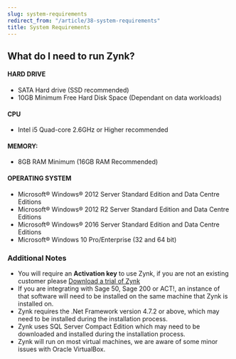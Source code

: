 ```yaml
---
slug: system-requirements
redirect_from: "/article/38-system-requirements"
title: System Requirements
---
```


## What do I need to run Zynk?

#### HARD DRIVE

 * SATA Hard drive (SSD recommended)
 * 10GB Minimum Free Hard Disk Space (Dependant on data workloads)

#### CPU
 * Intel i5 Quad-core 2.6GHz or Higher recommended

#### MEMORY:
 * 8GB RAM Minimum (16GB RAM Recommended)

#### OPERATING SYSTEM

* Microsoft® Windows® 2012 Server Standard Edition and Data Centre Editions
* Microsoft® Windows® 2012 R2 Server Standard Edition and Data Centre Editions
* Microsoft® Windows® 2016 Server Standard Edition and Data Centre Editions
* Microsoft® Windows 10 Pro/Enterprise (32 and 64 bit)

### Additional Notes

 * You will require an **Activation key** to use Zynk, if you are not an existing customer please [Download a trial of Zynk](https://zynk.com/download-trial/)
 * If you are integrating with Sage 50, Sage 200 or ACT!, an instance of that software will need to be installed on the same machine that Zynk is installed on.
 * Zynk requires the .Net Framework version 4.7.2 or above, which may need to be installed during the installation process.
 * Zynk uses SQL Server Compact Edition which may need to be downloaded and installed during the installation process.
 * Zynk will run on most virtual machines, we are aware of some minor issues with Oracle VirtualBox.
